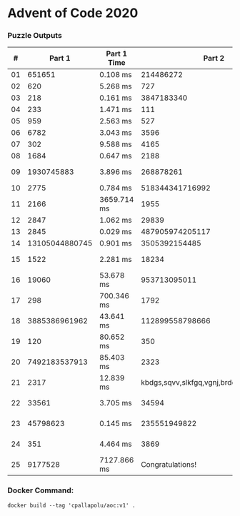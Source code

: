 <h1>Advent of Code 2020</h1>
<h3>Puzzle Outputs</h3>
<table>

<thead>

<tr><th>#  </th><th>Part 1        </th><th>Part 1 Time  </th><th>Part 2                                    </th><th>Part 2 Time  </th><th>Tests  </th><th>Tests Time   </th></tr>

</thead>

<tbody>

<tr><td>01 </td><td>651651        </td><td>0.108 ms     </td><td>214486272                                 </td><td>0.702 ms     </td><td>2      </td><td>0.564 ms     </td></tr>

<tr><td>02 </td><td>620           </td><td>5.268 ms     </td><td>727                                       </td><td>3.856 ms     </td><td>1003   </td><td>13.165 ms    </td></tr>

<tr><td>03 </td><td>218           </td><td>0.161 ms     </td><td>3847183340                                </td><td>0.531 ms     </td><td>2      </td><td>0.483 ms     </td></tr>

<tr><td>04 </td><td>233           </td><td>1.471 ms     </td><td>111                                       </td><td>1.698 ms     </td><td>300    </td><td>2.773 ms     </td></tr>

<tr><td>05 </td><td>959           </td><td>2.563 ms     </td><td>527                                       </td><td>29.157 ms    </td><td>2      </td><td>12.422 ms    </td></tr>

<tr><td>06 </td><td>6782          </td><td>3.043 ms     </td><td>3596                                      </td><td>6.593 ms     </td><td>466    </td><td>15.174 ms    </td></tr>

<tr><td>07 </td><td>302           </td><td>9.588 ms     </td><td>4165                                      </td><td>3.615 ms     </td><td>3      </td><td>24.376 ms    </td></tr>

<tr><td>08 </td><td>1684          </td><td>0.647 ms     </td><td>2188                                      </td><td>34.712 ms    </td><td>2      </td><td>29.241 ms    </td></tr>

<tr><td>09 </td><td>1930745883    </td><td>3.896 ms     </td><td>268878261                                 </td><td>500.766 ms   </td><td>2      </td><td>425.722 ms   </td></tr>

<tr><td>10 </td><td>2775          </td><td>0.784 ms     </td><td>518344341716992                           </td><td>2.235 ms     </td><td>3      </td><td>3.486 ms     </td></tr>

<tr><td>11 </td><td>2166          </td><td>3659.714 ms  </td><td>1955                                      </td><td>5294.657 ms  </td><td>2      </td><td>8580.258 ms  </td></tr>

<tr><td>12 </td><td>2847          </td><td>1.062 ms     </td><td>29839                                     </td><td>0.976 ms     </td><td>2      </td><td>1.116 ms     </td></tr>

<tr><td>13 </td><td>2845          </td><td>0.029 ms     </td><td>487905974205117                           </td><td>0.053 ms     </td><td>7      </td><td>0.114 ms     </td></tr>

<tr><td>14 </td><td>13105044880745</td><td>0.901 ms     </td><td>3505392154485                             </td><td>88.734 ms    </td><td>3      </td><td>87.311 ms    </td></tr>

<tr><td>15 </td><td>1522          </td><td>2.281 ms     </td><td>18234                                     </td><td>45508.422 ms </td><td>8      </td><td>381996.652 ms</td></tr>

<tr><td>16 </td><td>19060         </td><td>53.678 ms    </td><td>953713095011                              </td><td>597.795 ms   </td><td>3      </td><td>834.467 ms   </td></tr>

<tr><td>17 </td><td>298           </td><td>700.346 ms   </td><td>1792                                      </td><td>9416.140 ms  </td><td>2      </td><td>10629.201 ms </td></tr>

<tr><td>18 </td><td>3885386961962 </td><td>43.641 ms    </td><td>112899558798666                           </td><td>17.725 ms    </td><td>7      </td><td>44.908 ms    </td></tr>

<tr><td>19 </td><td>120           </td><td>80.652 ms    </td><td>350                                       </td><td>521.283 ms   </td><td>3      </td><td>792.121 ms   </td></tr>

<tr><td>20 </td><td>7492183537913 </td><td>85.403 ms    </td><td>2323                                      </td><td>111.897 ms   </td><td>2      </td><td>84.966 ms    </td></tr>

<tr><td>21 </td><td>2317          </td><td>12.839 ms    </td><td>kbdgs,sqvv,slkfgq,vgnj,brdd,tpd,csfmb,lrnz</td><td>1.707 ms     </td><td>2      </td><td>17.851 ms    </td></tr>

<tr><td>22 </td><td>33561         </td><td>3.705 ms     </td><td>34594                                     </td><td>14708.139 ms </td><td>2      </td><td>13186.055 ms </td></tr>

<tr><td>23 </td><td>45798623      </td><td>0.145 ms     </td><td>235551949822                              </td><td>20529.881 ms </td><td>2      </td><td>41302.942 ms </td></tr>

<tr><td>24 </td><td>351           </td><td>4.464 ms     </td><td>3869                                      </td><td>10121.287 ms </td><td>2      </td><td>16295.153 ms </td></tr>

<tr><td>25 </td><td>9177528       </td><td>7127.866 ms  </td><td>Congratulations!                          </td><td>0.014 ms     </td><td>2      </td><td>6963.762 ms  </td></tr>

</tbody>

</table>

<h3>Docker Command:</h3>
<p><code>docker build --tag 'cpallapolu/aoc:v1' .</code></p>